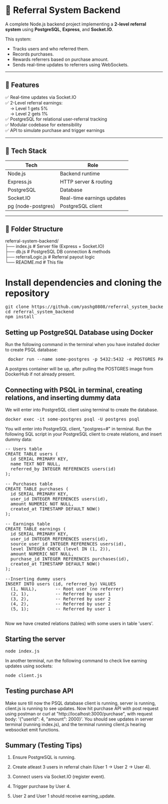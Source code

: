 # 🎁 Referral System Backend

A complete Node.js backend project implementing a **2-level referral system** using **PostgreSQL**, **Express**, and **Socket.IO**.

This system:
- Tracks users and who referred them.
- Records purchases.
- Rewards referrers based on purchase amount.
- Sends real-time updates to referrers using WebSockets.

---

## 📌 Features

✅ Real-time updates via Socket.IO  
✅ 2-Level referral earnings:  
&nbsp;&nbsp;&nbsp;&nbsp;→ Level 1 gets 5%  
&nbsp;&nbsp;&nbsp;&nbsp;→ Level 2 gets 1%  
✅ PostgreSQL for relational user-referral tracking  
✅ Modular codebase for extensibility  
✅ API to simulate purchase and trigger earnings

---

## 🧱 Tech Stack

| Tech         | Role                         |
|--------------|------------------------------|
| Node.js      | Backend runtime              |
| Express.js   | HTTP server & routing        |
| PostgreSQL   | Database                     |
| Socket.IO    | Real-time earnings updates   |
| pg (node-postgres) | PostgreSQL client     |

---

## 📂 Folder Structure

referral-system-backend/ <br />
├── index.js # Server file (Express + Socket.IO) <br />
├── db.js # PostgreSQL DB connection & methods <br />
├── referralLogic.js # Referral payout logic <br />
└── README.md # This file <br />

# Install dependencies and cloning the repository

<pre>git clone https://github.com/yashg0808/referral_system_backend.git
cd referral_system_backend
npm install</pre>

## Setting up PostgreSQL Database using Docker

Run the following command in the terminal when you have installed docker to create PSQL database:
<pre> docker run --name some-postgres -p 5432:5432 -e POSTGRES_PASSWORD=mysecretpassword -d postgres </pre>
A postgres container will be up, after pulling the POSTGRES image from DockerHub if not already present.

## Connecting with PSQL in terminal, creating relations, and inserting dummy data

We will enter into PostgreSQL client using terminal to create the database.
<pre>docker exec -it some-postgres psql -U postgres psql</pre>
You will enter into PostgreSQL client, "postgres=#" in terminal.
Run the following SQL script in your PostgreSQL client to create relations, and insert dummy data:
<pre>-- Users table
CREATE TABLE users (
  id SERIAL PRIMARY KEY,
  name TEXT NOT NULL,
  referred_by INTEGER REFERENCES users(id)
);

-- Purchases table
CREATE TABLE purchases (
  id SERIAL PRIMARY KEY,
  user_id INTEGER REFERENCES users(id),
  amount NUMERIC NOT NULL,
  created_at TIMESTAMP DEFAULT NOW()
);

-- Earnings table
CREATE TABLE earnings (
  id SERIAL PRIMARY KEY,
  user_id INTEGER REFERENCES users(id),
  source_user_id INTEGER REFERENCES users(id),
  level INTEGER CHECK (level IN (1, 2)),
  amount NUMERIC NOT NULL,
  purchase_id INTEGER REFERENCES purchases(id),
  created_at TIMESTAMP DEFAULT NOW()
);

--Inserting dummy users
INSERT INTO users (id, referred_by) VALUES
  (1, NULL),       -- Root user (no referrer)
  (2, 1),          -- Referred by user 1
  (3, 2),          -- Referred by user 2
  (4, 2),          -- Referred by user 2
  (5, 1);          -- Referred by user 1

</pre>
 Now we have created relations (tables) with some users in table 'users'.

## Starting the server
<pre>node index.js</pre>
In another terminal, run the following command to check live earning updates using sockets:
<pre>node client.js</pre>

## Testing purchase API
Make sure till now the PSQL database client is running, server is running, client.js is running to see updates.
Now hit purchase API with post request using postman or curl at "http://localhost:3000/purchase", with request body: '{"userId": 4, "amount": 2000}'.
You should see updates in server terminal (running index.js), and the terminal running client.js hearing websocket emit functions.

## Summary (Testing Tips)

1. Ensure PostgreSQL is running.

2. Create atleast 3 users in referral chain (User 1 → User 2 → User 4).

3. Connect users via Socket.IO (register event).

4. Trigger purchase by User 4.

5. User 2 and User 1 should receive earning_update.


